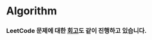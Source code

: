 # Algorithm

### LeetCode 문제에 대한 [회고](https://github.com/seungmin2222/LeetCode/tree/main/0-Algorithmic-Problem-Review)도 같이 진행하고 있습니다.
